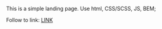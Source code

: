 This is a simple landing page.
Use html, CSS/SCSS, JS, BEM;

Follow to link:
[LINK](https://prostonadobobb.github.io/clothShop/)
